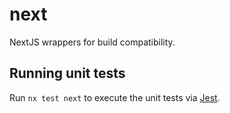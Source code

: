 # next

NextJS wrappers for build compatibility.

## Running unit tests

Run `nx test next` to execute the unit tests via [Jest](https://jestjs.io).
